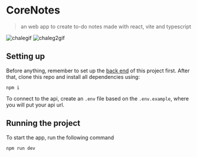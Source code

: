 # CoreNotes

> an web app to create to-do notes made with react, vite and typescript

![chalegif](https://github.com/duanzin/corelab-front/assets/115566934/8e46ccbe-78b8-4a03-82bf-1da4aabde444)
![chaleg2gif](https://github.com/duanzin/corelab-front/assets/115566934/27e4381a-f00a-492c-a1e6-b66a1ab5cf99)

## Setting up

Before anything, remember to set up the [back end](https://github.com/duanzin/corelab-back) of this project first. After that, clone this repo and install all dependencies using:
```
npm i
```
To connect to the api, create an `.env` file based on the `.env.example`, where you will put your api url.
## Running the project

To start the app, run the following command

```
npm run dev
```
